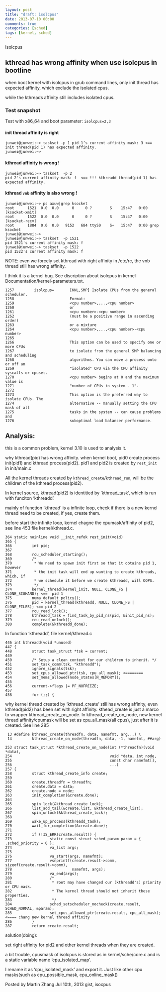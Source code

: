 ```yaml
---
layout: post
title: "draft: isolcpus"
date: 2013-07-10 00:00
comments: true
categories: [sched]
tags: [kernel, sched]
---
```


Isolcpus

## kthread has wrong affinity when use isolcpus in bootline

when boot kernel with isolcpus in grub command lines, only init thread has expected affinity, which exclude the isolated cpus.

while the kthreads affinity still includes isolated cpus.

<!-- more -->

### Test snapshot
Test with x86_64 and boot parameter: `isolcpus=2,3 `

#### init thread affinity is right
```
junwei@junwei:~> taskset -p 1 pid 1’s current affinity mask: 3 <== init thread(pid 1) has expected affinity.
junwei@junwei:~>
```

#### kthread affinity is wrong !
```
junwei@junwei:~> taskset  -p 2
pid 2's current affinity mask: f  <== !!! kthreadd thread(pid 1) has expected affinity.
```
#### kthread `vnb` affinity is also wrong !

```
junwei@junwei:~> ps axuw|grep ksocket
root      1521  0.0  0.0      0     0 ?        S    15:47   0:00 [ksocket-xmit]
root      1522  0.0  0.0      0     0 ?        S    15:47   0:00 [ksocket-recv]
root      1884  0.0  0.0   9152   684 ttyS0    S+   15:47   0:00 grep ksocket
junwei@junwei:~>
junwei@junwei:~> taskset  -p 1521
pid 1521's current affinity mask: f
junwei@junwei:~> taskset  -p 1522
pid 1522's current affinity mask: f
```

NOTE: even we forcely set kthread with right affinity in /etc/rc, the vnb thread still has wrong affinity.

I think it is a kernel bug.
See discription about isolcpus in kernel Documentation/kernel-parameters.txt.
```
1257         isolcpus=       [KNL,SMP] Isolate CPUs from the general scheduler.
1258                         Format:
1259                         <cpu number>,...,<cpu number>
1260                         or
1261                         <cpu number>-<cpu number>
1262                         (must be a positive range in ascending order)
1263                         or a mixture
1264                         <cpu number>,...,<cpu number>-<cpu number>
1265
1266                         This option can be used to specify one or more CPUs
1267                         to isolate from the general SMP balancing and scheduling
1268                         algorithms. You can move a process onto or off an
1269                         "isolated" CPU via the CPU affinity syscalls or cpuset.
1270                         <cpu number> begins at 0 and the maximum value is
1271                         "number of CPUs in system - 1".
1272
1273                         This option is the preferred way to isolate CPUs. The
1274                         alternative -- manually setting the CPU mask of all
1275                         tasks in the system -- can cause problems and
1276                         suboptimal load balancer performance.
```


## Analysis:
this is a common problem, kernel 3.10 is used to analysis it.

why kthread(pid) has wrong affinity.
when kernel boot, pid0 create process init(pid1) and kthread process(pid2). pid1 and pid2 is created by `rest_init` in init/main.c

All the kernel threads created by `kthread_create`/`kthread_run`, will be the children of the kthread process(pid2).

In kernel source, kthread(pid2) is identitied by ‘kthread_task’, which is run with funciton ‘kthreadd’.

mainly of function ‘kthread’ is a infinite loop, check if there is a new kernel thread need to be created, if yes, create them.

before start the infinite loop, kernel chagne the cpumask/affinity of pid2, see line 453 file kernel/kthread.c.
```
364 static noinline void __init_refok rest_init(void)
365 {
366         int pid;
367
368         rcu_scheduler_starting();
369         /*
370          * We need to spawn init first so that it obtains pid 1, however
371          * the init task will end up wanting to create kthreads, which, if
372          * we schedule it before we create kthreadd, will OOPS.
373          */
374         kernel_thread(kernel_init, NULL, CLONE_FS | CLONE_SIGHAND); <==  pid 1
375         numa_default_policy();
376         pid = kernel_thread(kthreadd, NULL, CLONE_FS | CLONE_FILES); <== pid 2
377         rcu_read_lock();
378         kthreadd_task = find_task_by_pid_ns(pid, &init_pid_ns);
379         rcu_read_unlock();
380         complete(&kthreadd_done);
```

In function ‘kthreadd’, file kernel/kthread.c

```
446 int kthreadd(void *unused)
447 {
448         struct task_struct *tsk = current;
449
450         /* Setup a clean context for our children to inherit. */
451         set_task_comm(tsk, "kthreadd");
452         ignore_signals(tsk);
453         set_cpus_allowed_ptr(tsk, cpu_all_mask); <========
454         set_mems_allowed(node_states[N_MEMORY]);
455
456         current->flags |= PF_NOFREEZE;
457
458         for (;;) {
```

why kernel thread created by ‘kthread_create’ still has wrong affinity, even kthread(pid2) has been set with right affinity.
kthead_create is just a marco to wrapper kthread_create_on_node. In kthread_create_on_node, new kernel thread affinity/cpumask will be set as cpu_all_mask(all cpus), just after it is created. See line 285

```
 13 #define kthread_create(threadfn, data, namefmt, arg...) \
 14         kthread_create_on_node(threadfn, data, -1, namefmt, ##arg)
```

```
253 struct task_struct *kthread_create_on_node(int (*threadfn)(void *data),
254                                            void *data, int node,
255                                            const char namefmt[],
256                                            ...)
257 {
258         struct kthread_create_info create;
259
260         create.threadfn = threadfn;
261         create.data = data;
262         create.node = node;
263         init_completion(&create.done);
264
265         spin_lock(&kthread_create_lock);
266         list_add_tail(&create.list, &kthread_create_list);
267         spin_unlock(&kthread_create_lock);
268
269         wake_up_process(kthreadd_task);
270         wait_for_completion(&create.done);
271
272         if (!IS_ERR(create.result)) {
273                 static const struct sched_param param = { .sched_priority = 0 };
274                 va_list args;
275
276                 va_start(args, namefmt);
277                 vsnprintf(create.result->comm, sizeof(create.result->comm),
278                           namefmt, args);
279                 va_end(args);
280                 /*
281                  * root may have changed our (kthreadd's) priority or CPU mask.
282                  * The kernel thread should not inherit these properties.
283                  */
284                 sched_setscheduler_nocheck(create.result, SCHED_NORMAL, &param);
285                 set_cpus_allowed_ptr(create.result, cpu_all_mask); <==== chang new kernel thread affinity
286         }
287         return create.result;
```

solution(doing):

set right affinity for pid2 and other kernel threads when they are created.

a bit trouble, cpusmask of isolcpus is stored as in kernel/sche/core.c and is a static variable name ‘cpu_isolated_map’.

I rename it as ‘cpu_isolated_mask’ and export it. Just like other cpu masks(such as cpu_possible_mask, cpu_online_mask()

Posted by Martin Zhang Jul 10th, 2013   gist, isocpus

